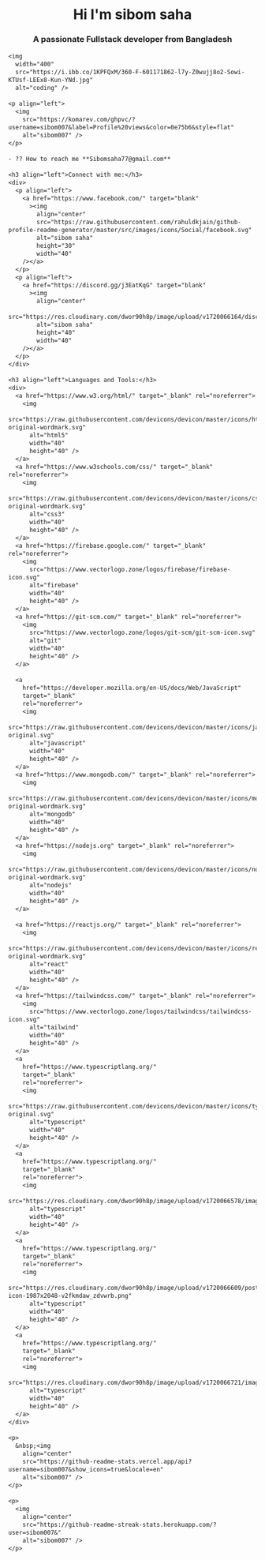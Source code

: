 <h1 align="center">Hi I'm sibom saha</h1>
    <h3 align="center">A passionate Fullstack developer from Bangladesh</h3>

    <img
      width="400"
      src="https://i.ibb.co/1KPFQxM/360-F-601171862-l7y-Z0wujj8o2-Sowi-KTUsf-LEEx8-Kun-YNd.jpg"
      alt="coding" />

    <p align="left">
      <img
        src="https://komarev.com/ghpvc/?username=sibom007&label=Profile%20views&color=0e75b6&style=flat"
        alt="sibom007" />
    </p>

    - ?? How to reach me **Sibomsaha77@gmail.com**

    <h3 align="left">Connect with me:</h3>
    <div>
      <p align="left">
        <a href="https://www.facebook.com/" target="blank"
          ><img
            align="center"
            src="https://raw.githubusercontent.com/rahuldkjain/github-profile-readme-generator/master/src/images/icons/Social/facebook.svg"
            alt="sibom saha"
            height="30"
            width="40"
        /></a>
      </p>
      <p align="left">
        <a href="https://discord.gg/j3EatKqG" target="blank"
          ><img
            align="center"
            src="https://res.cloudinary.com/dwor90h8p/image/upload/v1720066164/discord_tgatln.png"
            alt="sibom saha"
            height="40"
            width="40"
        /></a>
      </p>
    </div>

    <h3 align="left">Languages and Tools:</h3>
    <div>
      <a href="https://www.w3.org/html/" target="_blank" rel="noreferrer">
        <img
          src="https://raw.githubusercontent.com/devicons/devicon/master/icons/html5/html5-original-wordmark.svg"
          alt="html5"
          width="40"
          height="40" />
      </a>
      <a href="https://www.w3schools.com/css/" target="_blank" rel="noreferrer">
        <img
          src="https://raw.githubusercontent.com/devicons/devicon/master/icons/css3/css3-original-wordmark.svg"
          alt="css3"
          width="40"
          height="40" />
      </a>
      <a href="https://firebase.google.com/" target="_blank" rel="noreferrer">
        <img
          src="https://www.vectorlogo.zone/logos/firebase/firebase-icon.svg"
          alt="firebase"
          width="40"
          height="40" />
      </a>
      <a href="https://git-scm.com/" target="_blank" rel="noreferrer">
        <img
          src="https://www.vectorlogo.zone/logos/git-scm/git-scm-icon.svg"
          alt="git"
          width="40"
          height="40" />
      </a>

      <a
        href="https://developer.mozilla.org/en-US/docs/Web/JavaScript"
        target="_blank"
        rel="noreferrer">
        <img
          src="https://raw.githubusercontent.com/devicons/devicon/master/icons/javascript/javascript-original.svg"
          alt="javascript"
          width="40"
          height="40" />
      </a>
      <a href="https://www.mongodb.com/" target="_blank" rel="noreferrer">
        <img
          src="https://raw.githubusercontent.com/devicons/devicon/master/icons/mongodb/mongodb-original-wordmark.svg"
          alt="mongodb"
          width="40"
          height="40" />
      </a>
      <a href="https://nodejs.org" target="_blank" rel="noreferrer">
        <img
          src="https://raw.githubusercontent.com/devicons/devicon/master/icons/nodejs/nodejs-original-wordmark.svg"
          alt="nodejs"
          width="40"
          height="40" />
      </a>

      <a href="https://reactjs.org/" target="_blank" rel="noreferrer">
        <img
          src="https://raw.githubusercontent.com/devicons/devicon/master/icons/react/react-original-wordmark.svg"
          alt="react"
          width="40"
          height="40" />
      </a>
      <a href="https://tailwindcss.com/" target="_blank" rel="noreferrer">
        <img
          src="https://www.vectorlogo.zone/logos/tailwindcss/tailwindcss-icon.svg"
          alt="tailwind"
          width="40"
          height="40" />
      </a>
      <a
        href="https://www.typescriptlang.org/"
        target="_blank"
        rel="noreferrer">
        <img
          src="https://raw.githubusercontent.com/devicons/devicon/master/icons/typescript/typescript-original.svg"
          alt="typescript"
          width="40"
          height="40" />
      </a>
      <a
        href="https://www.typescriptlang.org/"
        target="_blank"
        rel="noreferrer">
        <img
          src="https://res.cloudinary.com/dwor90h8p/image/upload/v1720066578/images_cvaayi.png"
          alt="typescript"
          width="40"
          height="40" />
      </a>
      <a
        href="https://www.typescriptlang.org/"
        target="_blank"
        rel="noreferrer">
        <img
          src="https://res.cloudinary.com/dwor90h8p/image/upload/v1720066609/postgresql-icon-1987x2048-v2fkmdaw_zdvwrb.png"
          alt="typescript"
          width="40"
          height="40" />
      </a>
      <a
        href="https://www.typescriptlang.org/"
        target="_blank"
        rel="noreferrer">
        <img
          src="https://res.cloudinary.com/dwor90h8p/image/upload/v1720066721/images_1_bdxql2.png"
          alt="typescript"
          width="40"
          height="40" />
      </a>
    </div>

    <p>
      &nbsp;<img
        align="center"
        src="https://github-readme-stats.vercel.app/api?username=sibom007&show_icons=true&locale=en"
        alt="sibom007" />
    </p>

    <p>
      <img
        align="center"
        src="https://github-readme-streak-stats.herokuapp.com/?user=sibom007&"
        alt="sibom007" />
    </p>
